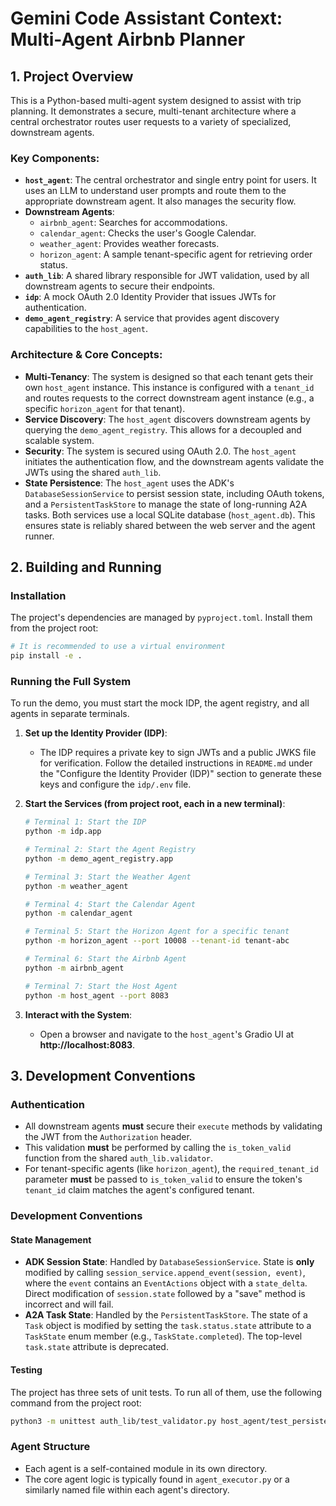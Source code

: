 # Gemini Code Assistant Context: Multi-Agent Airbnb Planner

## 1. Project Overview

This is a Python-based multi-agent system designed to assist with trip planning. It demonstrates a secure, multi-tenant architecture where a central orchestrator routes user requests to a variety of specialized, downstream agents.

### Key Components:

*   **`host_agent`**: The central orchestrator and single entry point for users. It uses an LLM to understand user prompts and route them to the appropriate downstream agent. It also manages the security flow.
*   **Downstream Agents**:
    *   `airbnb_agent`: Searches for accommodations.
    *   `calendar_agent`: Checks the user's Google Calendar.
    *   `weather_agent`: Provides weather forecasts.
    *   `horizon_agent`: A sample tenant-specific agent for retrieving order status.
*   **`auth_lib`**: A shared library responsible for JWT validation, used by all downstream agents to secure their endpoints.
*   **`idp`**: A mock OAuth 2.0 Identity Provider that issues JWTs for authentication.
*   **`demo_agent_registry`**: A service that provides agent discovery capabilities to the `host_agent`.

### Architecture & Core Concepts:

*   **Multi-Tenancy**: The system is designed so that each tenant gets their own `host_agent` instance. This instance is configured with a `tenant_id` and routes requests to the correct downstream agent instance (e.g., a specific `horizon_agent` for that tenant).
*   **Service Discovery**: The `host_agent` discovers downstream agents by querying the `demo_agent_registry`. This allows for a decoupled and scalable system.
*   **Security**: The system is secured using OAuth 2.0. The `host_agent` initiates the authentication flow, and the downstream agents validate the JWTs using the shared `auth_lib`.
*   **State Persistence**: The `host_agent` uses the ADK's `DatabaseSessionService` to persist session state, including OAuth tokens, and a `PersistentTaskStore` to manage the state of long-running A2A tasks. Both services use a local SQLite database (`host_agent.db`). This ensures state is reliably shared between the web server and the agent runner.

## 2. Building and Running

### Installation

The project's dependencies are managed by `pyproject.toml`. Install them from the project root:

```bash
# It is recommended to use a virtual environment
pip install -e .
```

### Running the Full System

To run the demo, you must start the mock IDP, the agent registry, and all agents in separate terminals.

1.  **Set up the Identity Provider (IDP)**:
    *   The IDP requires a private key to sign JWTs and a public JWKS file for verification. Follow the detailed instructions in `README.md` under the "Configure the Identity Provider (IDP)" section to generate these keys and configure the `idp/.env` file.

2.  **Start the Services (from project root, each in a new terminal)**:

    ```bash
    # Terminal 1: Start the IDP
    python -m idp.app

    # Terminal 2: Start the Agent Registry
    python -m demo_agent_registry.app

    # Terminal 3: Start the Weather Agent
    python -m weather_agent

    # Terminal 4: Start the Calendar Agent
    python -m calendar_agent

    # Terminal 5: Start the Horizon Agent for a specific tenant
    python -m horizon_agent --port 10008 --tenant-id tenant-abc

    # Terminal 6: Start the Airbnb Agent
    python -m airbnb_agent

    # Terminal 7: Start the Host Agent
    python -m host_agent --port 8083
    ```

3.  **Interact with the System**:
    *   Open a browser and navigate to the `host_agent`'s Gradio UI at **http://localhost:8083**.

## 3. Development Conventions

### Authentication

*   All downstream agents **must** secure their `execute` methods by validating the JWT from the `Authorization` header.
*   This validation **must** be performed by calling the `is_token_valid` function from the shared `auth_lib.validator`.
*   For tenant-specific agents (like `horizon_agent`), the `required_tenant_id` parameter **must** be passed to `is_token_valid` to ensure the token's `tenant_id` claim matches the agent's configured tenant.

### Development Conventions

#### State Management

*   **ADK Session State**: Handled by `DatabaseSessionService`. State is **only** modified by calling `session_service.append_event(session, event)`, where the `event` contains an `EventActions` object with a `state_delta`. Direct modification of `session.state` followed by a "save" method is incorrect and will fail.
*   **A2A Task State**: Handled by the `PersistentTaskStore`. The state of a `Task` object is modified by setting the `task.status.state` attribute to a `TaskState` enum member (e.g., `TaskState.completed`). The top-level `task.state` attribute is deprecated.

#### Testing

The project has three sets of unit tests. To run all of them, use the following command from the project root:

```bash
python3 -m unittest auth_lib/test_validator.py host_agent/test_persistent_task_store.py host_agent/test_session_management.py host_agent/test_routing_agent.py
```

### Agent Structure

*   Each agent is a self-contained module in its own directory.
*   The core agent logic is typically found in `agent_executor.py` or a similarly named file within each agent's directory.

